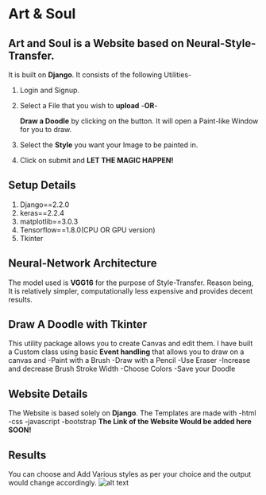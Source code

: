 Art & Soul
===
**Art and Soul is a Website based on Neural-Style-Transfer.**
---

It is built on **Django**.
It consists of the following Utilities-
1. Login and Signup.

2. Select a File that you wish to **upload** -**OR**-

   **Draw a Doodle** by clicking on the button. It will open a Paint-like Window for you to draw.
   
3. Select the **Style** you want your Image to be painted in.

4. Click on submit and 
**LET THE MAGIC HAPPEN!**

Setup Details
---
1. Django==2.2.0
2. keras==2.2.4
3. matplotlib==3.0.3
4. Tensorflow==1.8.0(CPU OR GPU version)
5. Tkinter

Neural-Network Architecture
---
The model used is **VGG16** for the purpose of Style-Transfer.
Reason being, It is relatively simpler, computationally less expensive and provides decent results.

Draw A Doodle with Tkinter
---
This utility package allows you to create Canvas and edit them. I have built a Custom class using basic **Event handling** that allows you to draw on a canvas and
-Paint with a Brush
-Draw with a Pencil
-Use Eraser
-Increase and decrease Brush Stroke Width
-Choose Colors
-Save your Doodle

Website Details
---
The Website is based solely on **Django**.
The Templates are made with
-html
-css
-javascript
-bootstrap
**The Link of the Website Would be added here SOON!**

Results
---
You can choose and Add Various styles as per your choice and the output would change accordingly.
![alt text](https://raw.githubusercontent.com/nikitaa30/projectname/branch/path/to/img.png)




